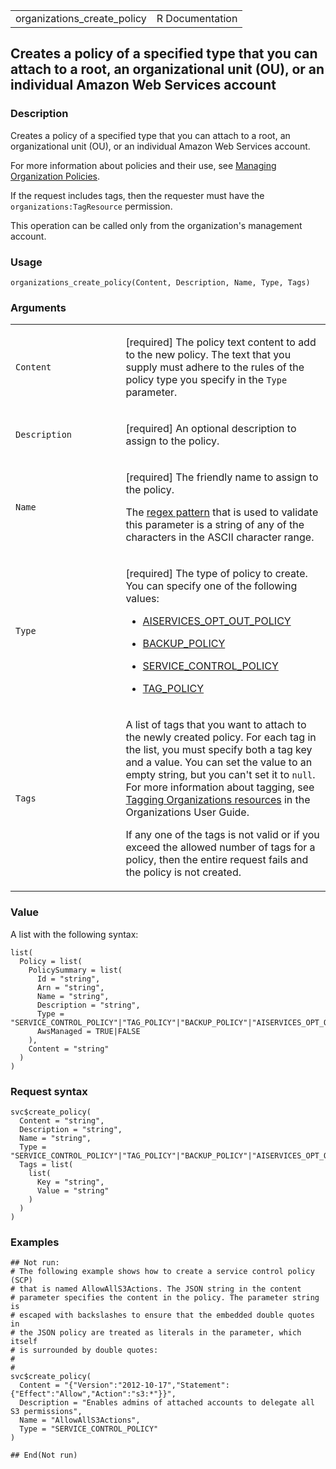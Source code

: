 <table style="width: 100%;">
<tbody>
<tr class="odd">
<td>organizations_create_policy</td>
<td style="text-align: right;">R Documentation</td>
</tr>
</tbody>
</table>

## Creates a policy of a specified type that you can attach to a root, an organizational unit (OU), or an individual Amazon Web Services account

### Description

Creates a policy of a specified type that you can attach to a root, an
organizational unit (OU), or an individual Amazon Web Services account.

For more information about policies and their use, see [Managing
Organization
Policies](https://docs.aws.amazon.com/organizations/latest/userguide/orgs_manage_policies.html).

If the request includes tags, then the requester must have the
`organizations:TagResource` permission.

This operation can be called only from the organization's management
account.

### Usage

    organizations_create_policy(Content, Description, Name, Type, Tags)

### Arguments

<table>
<colgroup>
<col style="width: 35%" />
<col style="width: 65%" />
</colgroup>
<tbody>
<tr class="odd">
<td><code id="organizations_create_policy_:_Content">Content</code></td>
<td><p>[required] The policy text content to add to the new policy. The
text that you supply must adhere to the rules of the policy type you
specify in the <code>Type</code> parameter.</p></td>
</tr>
<tr class="even">
<td><code
id="organizations_create_policy_:_Description">Description</code></td>
<td><p>[required] An optional description to assign to the
policy.</p></td>
</tr>
<tr class="odd">
<td><code id="organizations_create_policy_:_Name">Name</code></td>
<td><p>[required] The friendly name to assign to the policy.</p>
<p>The <a href="https://en.wikipedia.org/wiki/Regex">regex pattern</a>
that is used to validate this parameter is a string of any of the
characters in the ASCII character range.</p></td>
</tr>
<tr class="even">
<td><code id="organizations_create_policy_:_Type">Type</code></td>
<td><p>[required] The type of policy to create. You can specify one of
the following values:</p>
<ul>
<li><p><a
href="https://docs.aws.amazon.com/organizations/latest/userguide/orgs_manage_policies_ai-opt-out.html">AISERVICES_OPT_OUT_POLICY</a></p></li>
<li><p><a
href="https://docs.aws.amazon.com/organizations/latest/userguide/orgs_manage_policies_backup.html">BACKUP_POLICY</a></p></li>
<li><p><a
href="https://docs.aws.amazon.com/organizations/latest/userguide/orgs_manage_policies_scps.html">SERVICE_CONTROL_POLICY</a></p></li>
<li><p><a
href="https://docs.aws.amazon.com/organizations/latest/userguide/orgs_manage_policies_tag-policies.html">TAG_POLICY</a></p></li>
</ul></td>
</tr>
<tr class="odd">
<td><code id="organizations_create_policy_:_Tags">Tags</code></td>
<td><p>A list of tags that you want to attach to the newly created
policy. For each tag in the list, you must specify both a tag key and a
value. You can set the value to an empty string, but you can't set it to
<code>null</code>. For more information about tagging, see <a
href="https://docs.aws.amazon.com/organizations/latest/userguide/orgs_tagging.html">Tagging
Organizations resources</a> in the Organizations User Guide.</p>
<p>If any one of the tags is not valid or if you exceed the allowed
number of tags for a policy, then the entire request fails and the
policy is not created.</p></td>
</tr>
</tbody>
</table>

### Value

A list with the following syntax:

    list(
      Policy = list(
        PolicySummary = list(
          Id = "string",
          Arn = "string",
          Name = "string",
          Description = "string",
          Type = "SERVICE_CONTROL_POLICY"|"TAG_POLICY"|"BACKUP_POLICY"|"AISERVICES_OPT_OUT_POLICY",
          AwsManaged = TRUE|FALSE
        ),
        Content = "string"
      )
    )

### Request syntax

    svc$create_policy(
      Content = "string",
      Description = "string",
      Name = "string",
      Type = "SERVICE_CONTROL_POLICY"|"TAG_POLICY"|"BACKUP_POLICY"|"AISERVICES_OPT_OUT_POLICY",
      Tags = list(
        list(
          Key = "string",
          Value = "string"
        )
      )
    )

### Examples

    ## Not run: 
    # The following example shows how to create a service control policy (SCP)
    # that is named AllowAllS3Actions. The JSON string in the content
    # parameter specifies the content in the policy. The parameter string is
    # escaped with backslashes to ensure that the embedded double quotes in
    # the JSON policy are treated as literals in the parameter, which itself
    # is surrounded by double quotes:
    # 
    # 
    svc$create_policy(
      Content = "{"Version":"2012-10-17","Statement":{"Effect":"Allow","Action":"s3:*"}}",
      Description = "Enables admins of attached accounts to delegate all S3 permissions",
      Name = "AllowAllS3Actions",
      Type = "SERVICE_CONTROL_POLICY"
    )

    ## End(Not run)
